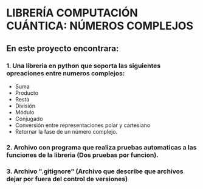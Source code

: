 ﻿# LIBRERÍA COMPUTACIÓN CUÁNTICA: NÚMEROS COMPLEJOS

## En este proyecto encontrara:

###  1.  Una libreria en python que soporta las siguientes opreaciones entre numeros complejos: 
- Suma
- Producto
-   Resta
-   División
-   Módulo
-   Conjugado
-   Conversión entre representaciones polar y cartesiano
-   Retornar la fase de un número complejo.

### 2. Archivo con programa que realiza pruebas automaticas a las funciones de la libreria (Dos pruebas por funcion).


### 3. Archivo ".gitignore" (Archivo que describe que archivos dejar por fuera del control de versiones)




